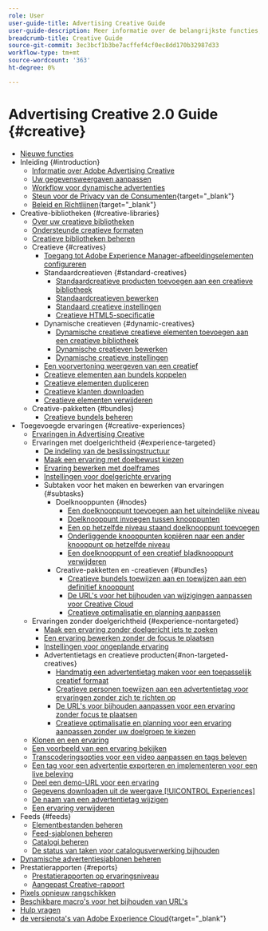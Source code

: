 ```yaml
---
role: User
user-guide-title: Advertising Creative Guide
user-guide-description: Meer informatie over de belangrijkste functies, taken, instellingen en andere bronnen die vereist zijn voor het gebruik van Advertising Creative.
breadcrumb-title: Creative Guide
source-git-commit: 3ec3bcf1b3be7acffef4cf0ec8dd170b32987d33
workflow-type: tm+mt
source-wordcount: '363'
ht-degree: 0%

---
```



# Advertising Creative 2.0 Guide {#creative}

+ [Nieuwe functies](/help/creative/home.md)
+ Inleiding {#introduction}
   + [Informatie over Adobe Advertising Creative](/help/creative/introduction/creative-about.md)
   + [Uw gegevensweergaven aanpassen](/help/creative/introduction/customize-data-views.md)
   + [Workflow voor dynamische advertenties](/help/creative/introduction/workflow-dynamic-ads.md)
   + [ Steun voor de Privacy van de Consumenten](https://experienceleague.adobe.com/docs/advertising/privacy/home.html?lang=nl-NL){target="_blank"} <!-- This is a duplicate link to this file, so using an absolute link here instead of a relative link. Github doesn't allow duplicate links via relative links. -->
   + [ Beleid en Richtlijnen](https://experienceleague.adobe.com/docs/advertising/privacy/home.html?lang=nl-NL){target="_blank"} <!-- This is a duplicate link to this file, so using an absolute link here instead of a relative link. Github doesn't allow duplicate links via relative links. -->
+ Creative-bibliotheken {#creative-libraries}
   + [Over uw creatieve bibliotheken](/help/creative/creative-libraries/creative-libraries-about.md)
   + [Ondersteunde creatieve formaten](/help/creative/creative-libraries/creative-sizes.md)
   + [Creatieve bibliotheken beheren](/help/creative/creative-libraries/creative-library-manage.md)
   + Creatieve {#creatives}
      + [Toegang tot Adobe Experience Manager-afbeeldingselementen configureren](/help/creative/creative-libraries/aem-assets-configure.md)
      + Standaardcreatieven {#standard-creatives}
         + [Standaardcreatieve producten toevoegen aan een creatieve bibliotheek](/help/creative/creative-libraries/creative-add-standard.md)
         + [Standaardcreatieven bewerken](/help/creative/creative-libraries/creative-edit-standard.md)
         + [Standaard creatieve instellingen](/help/creative/creative-libraries/creative-settings-standard.md)
         + [Creatieve HTML5-specificatie](/help/creative/creative-libraries/html5-creative-specification.md)
      + Dynamische creatieven {#dynamic-creatives}
         + [Dynamische creatieve creatieve elementen toevoegen aan een creatieve bibliotheek](/help/creative/creative-libraries/creative-add-dynamic.md)
         + [Dynamische creatieven bewerken](/help/creative/creative-libraries/creative-edit-dynamic.md)
         + [Dynamische creatieve instellingen](/help/creative/creative-libraries/creative-settings-dynamic.md)
      + [Een voorvertoning weergeven van een creatief](/help/creative/creative-libraries/creative-preview.md)
      + [Creatieve elementen aan bundels koppelen](/help/creative/creative-libraries/creative-attach-detach-bundles.md)
      + [Creatieve elementen dupliceren](/help/creative/creative-libraries/creative-duplicate.md)
      + [Creatieve klanten downloaden](/help/creative/creative-libraries/creative-download.md)
      + [Creatieve elementen verwijderen](/help/creative/creative-libraries/creative-delete.md)
   + Creative-pakketten {#bundles}
      + [Creatieve bundels beheren](/help/creative/creative-libraries/bundle-manage.md)
+ Toegevoegde ervaringen {#creative-experiences}
   + [Ervaringen in Advertising Creative](/help/creative/experiences/experience-about.md)
   + Ervaringen met doelgerichtheid {#experience-targeted}
      + [De indeling van de beslissingstructuur](/help/creative/experiences/experience-decision-tree.md)
      + [Maak een ervaring met doelbewust kiezen](/help/creative/experiences/experience-create-targeting.md)
      + [Ervaring bewerken met doelframes](/help/creative/experiences/experience-edit-targeting.md)
      + [Instellingen voor doelgerichte ervaring](/help/creative/experiences/experience-settings-targeting.md)
      + Subtaken voor het maken en bewerken van ervaringen {#subtasks}
         + Doelknooppunten {#nodes}
            + [Een doelknooppunt toevoegen aan het uiteindelijke niveau](/help/creative/experiences/experience-target-node-add-final.md)
            + [Doelknooppunt invoegen tussen knooppunten](/help/creative/experiences/experience-target-node-add-inner.md)
            + [Een op hetzelfde niveau staand doelknooppunt toevoegen](/help/creative/experiences/experience-target-node-add-sibling.md)
            + [Onderliggende knooppunten kopiëren naar een ander knooppunt op hetzelfde niveau](/help/creative/experiences/experience-target-node-copy.md)
            + [Een doelknooppunt of een creatief bladknooppunt verwijderen](/help/creative/experiences/experience-target-node-delete.md)
         + Creative-pakketten en -creatieven {#bundles}
            + [Creatieve bundels toewijzen aan en toewijzen aan een definitief knooppunt](/help/creative/experiences/experience-assign-creative-bundles.md)
            + [De URL&#39;s voor het bijhouden van wijzigingen aanpassen voor Creative Cloud](/help/creative/experiences/experience-tracking-urls-targeting.md)
            + [Creatieve optimalisatie en planning aanpassen](/help/creative/experiences/experience-optimization-scheduling-targeting.md)
   + Ervaringen zonder doelgerichtheid {#experience-nontargeted}
      + [Maak een ervaring zonder doelgericht iets te zoeken](/help/creative/experiences/experience-create-no-targeting.md)
      + [Een ervaring bewerken zonder de focus te plaatsen](/help/creative/experiences/experience-edit-no-targeting.md)
      + [Instellingen voor ongeplande ervaring](/help/creative/experiences/experience-settings-no-targeting.md)
      + Advertentietags en creatieve producten{#non-targeted-creatives}
         + [Handmatig een advertentietag maken voor een toepasselijk creatief formaat](/help/creative/experiences/experience-tag-create-manually.md)
         + [Creatieve personen toewijzen aan een advertentietag voor ervaringen zonder zich te richten op](/help/creative/experiences/experience-tag-assign-creatives.md)
         + [De URL&#39;s voor bijhouden aanpassen voor een ervaring zonder focus te plaatsen](/help/creative/experiences/experience-tracking-urls-no-targeting.md)
         + [Creatieve optimalisatie en planning voor een ervaring aanpassen zonder uw doelgroep te kiezen](/help/creative/experiences/experience-optimization-scheduling-no-targeting.md)
   + [Klonen en een ervaring](/help/creative/experiences/experience-clone.md)
   + [Een voorbeeld van een ervaring bekijken](/help/creative/experiences/experience-preview.md)
   + [Transcoderingsopties voor een video aanpassen en tags beleven](/help/creative/experiences/experience-tag-video-transcoding.md)
   + [Een tag voor een advertentie exporteren en implementeren voor een live beleving](/help/creative/experiences/experience-tag-export.md)
   + [Deel een demo-URL voor een ervaring](/help/creative/experiences/experience-share-demo-url.md)
   + [Gegevens downloaden uit de weergave [!UICONTROL Experiences]](/help/creative/experiences/experience-download-view.md)
   + [De naam van een advertentietag wijzigen](/help/creative/experiences/experience-tag-rename.md)
   + [Een ervaring verwijderen](/help/creative/experiences/experience-delete.md)
+ Feeds {#feeds}
   + [Elementbestanden beheren](/help/creative/feeds/asset-manage.md)
   + [Feed-sjablonen beheren](/help/creative/feeds/feed-template-manage.md)
   + [Catalogi beheren](/help/creative/feeds/catalog-manage.md)
   + [De status van taken voor catalogusverwerking bijhouden](/help/creative/feeds/job-status-track.md)
+ [Dynamische advertentiesjablonen beheren](/help/creative/ad-templates/ad-template-manage.md)
+ Prestatierapporten {#reports}
   + [Prestatierapporten op ervaringsniveau](/help/creative/experiences/experience-performance-details.md)
   + [Aangepast Creative-rapport](/help/creative/report-custom-creative.md)
+ [Pixels opnieuw rangschikken](/help/creative/pixels/retargeting-pixel-manage.md)
+ [Beschikbare macro&#39;s voor het bijhouden van URL&#39;s](/help/creative/creative-macros.md)
+ [Hulp vragen](/help/creative/get-help.md)
+ [ de versienota&#39;s van Adobe Experience Cloud](https://experienceleague.adobe.com/docs/release-notes/experience-cloud/current.html?lang=nl-NL){target="_blank"}
